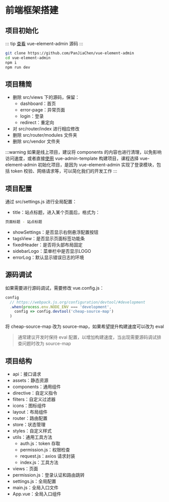 # 前端框架搭建

## 项目初始化

::: tip
[查看](https://github.com/PanJiaChen/vue-element-admin) vue-element-admin 源码
:::

```bash
git clone https://github.com/PanJiaChen/vue-element-admin
cd vue-element-admin
npm i
npm run dev
```

## 项目精简

- 删除 src/views 下的源码，保留：
    - dashboard：首页
    - error-page：异常页面
    - login：登录
    - redirect：重定向
- 对 src/router/index 进行相应修改
- 删除 src/router/modules 文件夹
- 删除 src/vendor 文件夹

:::warning
如果是线上项目，建议将 components 的内容也进行清理，以免影响访问速度，或者直接[使用](https://github.com/PanJiaChen/vue-admin-template) vue-admin-template 构建项目，课程选择 vue-element-admin 初始化项目，是因为 vue-element-admin 实现了登录模块，包括 token 校验、网络请求等，可以简化我们的开发工作
:::

## 项目配置

通过 src/settings.js 进行全局配置：

- title：站点标题，进入某个页面后，格式为：
```bash
页面标题 - 站点标题
```
- showSettings：是否显示右侧悬浮配置按钮
- tagsView：是否显示页面标签功能条
- fixedHeader：是否将头部布局固定
- sidebarLogo：菜单栏中是否显示LOGO
- errorLog：默认显示错误日志的环境

## 源码调试

如果需要进行源码调试，需要修改 vue.config.js：

```js
config
  // https://webpack.js.org/configuration/devtool/#development
  .when(process.env.NODE_ENV === 'development',
    config => config.devtool('cheap-source-map')
  )
```

将 cheap-source-map 改为 source-map，如果希望提升构建速度可以改为 eval

> 通常建议开发时保持 eval 配置，以增加构建速度，当出现需要源码调试排查问题时改为 source-map

## 项目结构

- api：接口请求
- assets：静态资源
- components：通用组件
- directive：自定义指令
- filters：自定义过滤器
- icons：图标组件
- layout：布局组件
- router：路由配置
- store：状态管理
- styles：自定义样式
- utils：通用工具方法
    - auth.js：token 存取
    - permission.js：权限检查
    - request.js：axios 请求封装
    - index.js：工具方法
- views：页面
- permission.js：登录认证和路由跳转
- settings.js：全局配置
- main.js：全局入口文件
- App.vue：全局入口组件

